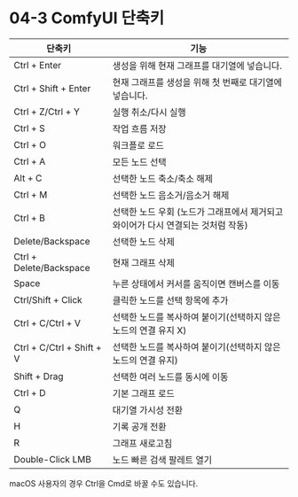 # 04-3 ComfyUI 단축키

|단축키|기능|
|---|---|
|Ctrl + Enter|생성을 위해 현재 그래프를 대기열에 넣습니다.|
|Ctrl + Shift + Enter|현재 그래프를 생성을 위해 첫 번째로 대기열에 넣습니다.|
|Ctrl + Z/Ctrl + Y|실행 취소/다시 실행|
|Ctrl + S|작업 흐름 저장|
|Ctrl + O|워크플로 로드|
|Ctrl + A|모든 노드 선택|
|Alt + C|선택한 노드 축소/축소 해제|
|Ctrl + M|선택한 노드 음소거/음소거 해제|
|Ctrl + B|선택한 노드 우회 (노드가 그래프에서 제거되고 와이어가 다시 연결되는 것처럼 작동)|
|Delete/Backspace|선택한 노드 삭제|
|Ctrl + Delete/Backspace|현재 그래프 삭제|
|Space|누른 상태에서 커서를 움직이면 캔버스를 이동|
|Ctrl/Shift + Click|클릭한 노드를 선택 항목에 추가|
|Ctrl + C/Ctrl + V|선택한 노드를 복사하여 붙이기(선택하지 않은 노드의 연결 유지 X)|
|Ctrl + C/Ctrl + Shift + V|선택한 노드를 복사하여 붙이기(선택하지 않은 노드의 연결 유지)|
|Shift + Drag|선택한 여러 노드를 동시에 이동|
|Ctrl + D|기본 그래프 로드|
|Q|대기열 가시성 전환|
|H|기록 공개 전환|
|R|그래프 새로고침|
|Double-Click LMB|노드 빠른 검색 팔레트 열기|

macOS 사용자의 경우 Ctrl을 Cmd로 바꿀 수도 있습니다.